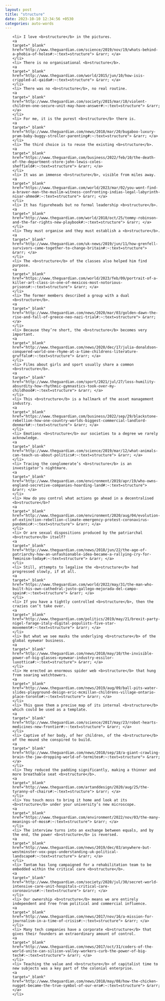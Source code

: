 ```yaml
---
layout: post
title: "structure"
date: 2023-10-10 12:34:56 +0530
categories: auto-words
---
```

<ol>

    <li> I love <b>structure</b> in the pictures.
    <a 
    target="_blank" 
    href="http://www.theguardian.com/science/2019/nov/19/whats-behind-a-phobia-of-holes#:~:text=structure"> &rarr; </a>
    </li>
    <li> There is no organisational <b>structure</b>.
    <a 
    target="_blank" 
    href="http://www.theguardian.com/world/2015/jun/10/how-isis-crippled-al-qaida#:~:text=structure"> &rarr; </a>
    </li>
    <li> There was no <b>structure</b>, no real routine.
    <a 
    target="_blank" 
    href="http://www.theguardian.com/society/2015/mar/18/violent-children-one-secure-unit-may-have-answer#:~:text=structure"> &rarr; </a>
    </li>
    <li> For me, it is the purest <b>structure</b> there is.
    <a 
    target="_blank" 
    href="http://www.theguardian.com/news/2018/mar/20/bugaboo-luxury-pram-baby-buggy-stroller-parenting#:~:text=structure"> &rarr; </a>
    </li>
    <li> The third choice is to reuse the existing <b>structure</b>.
    <a 
    target="_blank" 
    href="https://www.theguardian.com/business/2022/feb/10/the-death-of-the-department-store-john-lewis-coles-sheffield#:~:text=structure"> &rarr; </a>
    </li>
    <li> It was an immense <b>structure</b>, visible from miles away.
    <a 
    target="_blank" 
    href="https://www.theguardian.com/world/2023/mar/02/you-wont-find-a-braver-man-the-muslim-witness-confronting-indias-legal-labyrinth-nisar-ahmed#:~:text=structure"> &rarr; </a>
    </li>
    <li> It has figureheads but no formal leadership <b>structure</b>.
    <a 
    target="_blank" 
    href="http://www.theguardian.com/world/2018/oct/25/tommy-robinson-and-the-far-rights-new-playbook#:~:text=structure"> &rarr; </a>
    </li>
    <li> They must organise and they must establish a <b>structure</b>.
    <a 
    target="_blank" 
    href="http://www.theguardian.com/uk-news/2019/jun/11/how-grenfell-survivors-came-together-to-change-britain#:~:text=structure"> &rarr; </a>
    </li>
    <li> The <b>structure</b> of the classes also helped him find purpose.
    <a 
    target="_blank" 
    href="https://www.theguardian.com/world/2023/feb/09/portrait-of-a-killer-art-class-in-one-of-mexicos-most-notorious-prisons#:~:text=structure"> &rarr; </a>
    </li>
    <li> The former members described a group with a dual <b>structure</b>.
    <a 
    target="_blank" 
    href="http://www.theguardian.com/news/2020/mar/03/golden-dawn-the-rise-and-fall-of-greece-neo-nazi-trial#:~:text=structure"> &rarr; </a>
    </li>
    <li> Because they’re short, the <b>structure</b> becomes very important.
    <a 
    target="_blank" 
    href="http://www.theguardian.com/news/2020/dec/17/julia-donaldson-conquered-world-one-rhyme-at-a-time-childrens-literature-gruffalo#:~:text=structure"> &rarr; </a>
    </li>
    <li> Films about girls and sport usually share a common <b>structure</b>.
    <a 
    target="_blank" 
    href="http://www.theguardian.com/sport/2021/jul/27/loss-humility-absurdity-how-rhythmic-gymnastics-took-over-my-childhood#:~:text=structure"> &rarr; </a>
    </li>
    <li> This <b>structure</b> is a hallmark of the asset management industry.
    <a 
    target="_blank" 
    href="https://www.theguardian.com/business/2022/sep/29/blackstone-rebellion-how-one-country-worlds-biggest-commercial-landlord-denmark#:~:text=structure"> &rarr; </a>
    </li>
    <li> Emotions <b>structure</b> our societies to a degree we rarely acknowledge.
    <a 
    target="_blank" 
    href="http://www.theguardian.com/science/2019/mar/12/what-animals-can-teach-us-about-politics#:~:text=structure"> &rarr; </a>
    </li>
    <li> Tracing the conglomerate’s <b>structure</b> is an investigator’s nightmare.
    <a 
    target="_blank" 
    href="http://www.theguardian.com/environment/2019/apr/19/who-owns-england-secretive-companies-hoarding-land#:~:text=structure"> &rarr; </a>
    </li>
    <li> How do you control what actions go ahead in a decentralised <b>structure</b>?
    <a 
    target="_blank" 
    href="http://www.theguardian.com/environment/2020/aug/04/evolution-of-extinction-rebellion-climate-emergency-protest-coronavirus-pandemic#:~:text=structure"> &rarr; </a>
    </li>
    <li> Or are sexual dispositions produced by the patriarchal <b>structure</b> itself?
    <a 
    target="_blank" 
    href="http://www.theguardian.com/news/2018/jun/22/the-age-of-patriarchy-how-an-unfashionable-idea-became-a-rallying-cry-for-feminism-today#:~:text=structure"> &rarr; </a>
    </li>
    <li> Still, attempts to legalise the <b>structure</b> had progressed slowly, if at all.
    <a 
    target="_blank" 
    href="https://www.theguardian.com/world/2022/may/31/the-man-who-built-his-own-cathedral-justo-gallego-mejorada-del-campo-spain#:~:text=structure"> &rarr; </a>
    </li>
    <li> If you have a tightly controlled <b>structure</b>, then the crazies can’t take over.
    <a 
    target="_blank" 
    href="http://www.theguardian.com/politics/2019/may/21/brexit-party-nigel-farage-italy-digital-populists-five-star-movement#:~:text=structure"> &rarr; </a>
    </li>
    <li> But what we see masks the underlying <b>structure</b> of the global eyewear business.
    <a 
    target="_blank" 
    href="http://www.theguardian.com/news/2018/may/10/the-invisible-power-of-big-glasses-eyewear-industry-essilor-luxottica#:~:text=structure"> &rarr; </a>
    </li>
    <li> He erected an enormous spider web <b>structure</b> that hung from soaring watchtowers.
    <a 
    target="_blank" 
    href="http://www.theguardian.com/news/2019/aug/09/ball-pits-water-slides-playground-design-eric-mcmillan-childrens-village-ontario-place-toronto#:~:text=structure"> &rarr; </a>
    </li>
    <li> This gave them a precise map of its internal <b>structure</b> which could be used as a template.
    <a 
    target="_blank" 
    href="http://www.theguardian.com/science/2017/may/23/robot-hearts-medicines-new-frontier#:~:text=structure"> &rarr; </a>
    </li>
    <li> Captive of her body, of her children, of the <b>structure</b> of the mound she conspired to build.
    <a 
    target="_blank" 
    href="http://www.theguardian.com/news/2018/sep/18/a-giant-crawling-brain-the-jaw-dropping-world-of-termites#:~:text=structure"> &rarr; </a>
    </li>
    <li> They reduced the padding significantly, making a thinner and more breathable seat <b>structure</b>.
    <a 
    target="_blank" 
    href="http://www.theguardian.com/artanddesign/2020/aug/25/the-tyranny-of-chairs#:~:text=structure"> &rarr; </a>
    </li>
    <li> You touch moss to bring it home and look at its <b>structure</b> under your university’s new microscope.
    <a 
    target="_blank" 
    href="https://www.theguardian.com/environment/2022/nov/03/the-many-meanings-of-moss#:~:text=structure"> &rarr; </a>
    </li>
    <li> The interview turns into an exchange between equals, and by the end, the power <b>structure</b> is reversed.
    <a 
    target="_blank" 
    href="http://www.theguardian.com/news/2019/dec/03/anywhere-but-westminster-vox-pops-understanding-uk-political-landscape#:~:text=structure"> &rarr; </a>
    </li>
    <li> Tantam has long campaigned for a rehabilitation team to be embedded within the critical care <b>structure</b>.
    <a 
    target="_blank" 
    href="http://www.theguardian.com/society/2020/jul/30/secret-world-intensive-care-unit-hospitals-critical-care-coronavirus#:~:text=structure"> &rarr; </a>
    </li>
    <li> Our ownership <b>structure</b> means we are entirely independent and free from political and commercial influence.
    <a 
    target="_blank" 
    href="http://www.theguardian.com/news/2017/nov/16/a-mission-for-journalism-in-a-time-of-crisis#:~:text=structure"> &rarr; </a>
    </li>
    <li> Many tech companies have a corporate <b>structure</b> that gives their founders an extraordinary amount of control.
    <a 
    target="_blank" 
    href="http://www.theguardian.com/news/2017/oct/31/coders-of-the-world-unite-can-silicon-valley-workers-curb-the-power-of-big-tech#:~:text=structure"> &rarr; </a>
    </li>
    <li> Teaching the value and <b>structure</b> of capitalist time to new subjects was a key part of the colonial enterprise.
    <a 
    target="_blank" 
    href="http://www.theguardian.com/news/2018/may/08/how-the-chicken-nugget-became-the-true-symbol-of-our-era#:~:text=structure"> &rarr; </a>
    </li>